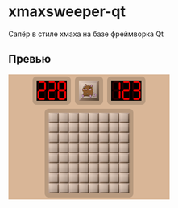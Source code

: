 # xmaxsweeper-qt
Сапёр в стиле хмаха на базе фреймворка Qt

## Превью
![Превьюшка](./.assets/preview.png)